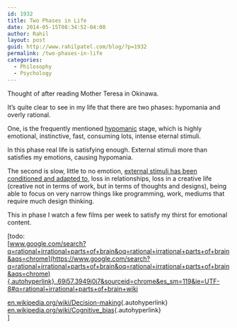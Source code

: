 ```yaml
---
id: 1932
title: Two Phases in Life
date: 2014-05-15T08:34:52-04:00
author: Rahil
layout: post
guid: http://www.rahilpatel.com/blog/?p=1932
permalink: /two-phases-in-life
categories:
  - Philosophy
  - Psychology
---
```

Thought of after reading Mother Teresa in Okinawa.

It&#8217;s quite clear to see in my life that there are two phases: hypomania and overly rational.

One, is the frequently mentioned [hypomanic](http://www.rahilpatel.com/blog/hypomania "Hypomania") stage, which is highly emotional, instinctive, fast, consuming lots, intense eternal stimuli.

In this phase real life is satisfying enough. External stimuli more than satisfies my emotions, causing hypomania.

The second is slow, little to no emotion, [external stimuli has been conditioned and adapted to](http://www.rahilpatel.com/blog/lateral-thinking-external-stimuli-and-self-control), loss in relationships, loss in a creative life (creative not in terms of work, but in terms of thoughts and designs), being able to focus on very narrow things like programming, work, mediums that require much design thinking.

This in phase I watch a few films per week to satisfy my thirst for emotional content.

[todo:  
[www.google.com/search?q=rational+irrational+parts+of+brain&oq=rational+irrational+parts+of+brain&aqs=chrome](https://www.google.com/search?q=rational+irrational+parts+of+brain&oq=rational+irrational+parts+of+brain&aqs=chrome){.autohyperlink}..69i57.3949j0j7&sourceid=chrome&es_sm=119&ie=UTF-8#q=rational+irrational+parts+of+brain+wiki

[en.wikipedia.org/wiki/Decision-making](http://en.wikipedia.org/wiki/Decision-making){.autohyperlink}  
[en.wikipedia.org/wiki/Cognitive_bias](http://en.wikipedia.org/wiki/Cognitive_bias){.autohyperlink}  
]